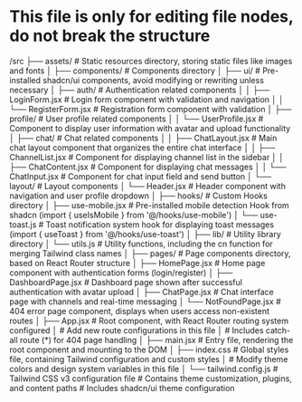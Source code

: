 # This file is only for editing file nodes, do not break the structure

/src
├── assets/          # Static resources directory, storing static files like images and fonts
│
├── components/      # Components directory
│   ├── ui/         # Pre-installed shadcn/ui components, avoid modifying or rewriting unless necessary
│   ├── auth/       # Authentication related components
│   │   ├── LoginForm.jsx   # Login form component with validation and navigation
│   │   └── RegisterForm.jsx # Registration form component with validation
│   ├── profile/    # User profile related components
│   │   └── UserProfile.jsx # Component to display user information with avatar and upload functionality
│   ├── chat/       # Chat related components
│   │   ├── ChatLayout.jsx   # Main chat layout component that organizes the entire chat interface
│   │   ├── ChannelList.jsx  # Component for displaying channel list in the sidebar
│   │   ├── ChatContent.jsx  # Component for displaying chat messages
│   │   └── ChatInput.jsx    # Component for chat input field and send button
│   └── layout/     # Layout components
│       └── Header.jsx # Header component with navigation and user profile dropdown
│
├── hooks/          # Custom Hooks directory
│   ├── use-mobile.jsx # Pre-installed mobile detection Hook from shadcn (import { useIsMobile } from '@/hooks/use-mobile')
│   └── use-toast.js  # Toast notification system hook for displaying toast messages (import { useToast } from '@/hooks/use-toast')
│
├── lib/            # Utility library directory
│   └── utils.js    # Utility functions, including the cn function for merging Tailwind class names
│
├── pages/          # Page components directory, based on React Router structure
│   ├── HomePage.jsx # Home page component with authentication forms (login/register)
│   ├── DashboardPage.jsx # Dashboard page shown after successful authentication with avatar upload
│   ├── ChatPage.jsx # Chat interface page with channels and real-time messaging
│   └── NotFoundPage.jsx # 404 error page component, displays when users access non-existent routes
│
├── App.jsx         # Root component, with React Router routing system configured
│                   # Add new route configurations in this file
│                   # Includes catch-all route (*) for 404 page handling
│
├── main.jsx        # Entry file, rendering the root component and mounting to the DOM
│
├── index.css       # Global styles file, containing Tailwind configuration and custom styles
│                   # Modify theme colors and design system variables in this file 
│
└── tailwind.config.js  # Tailwind CSS v3 configuration file
                      # Contains theme customization, plugins, and content paths
                      # Includes shadcn/ui theme configuration 